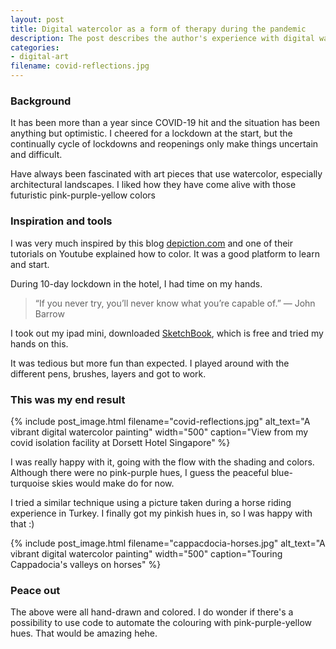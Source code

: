 ```yaml
---
layout: post
title: Digital watercolor as a form of therapy during the pandemic
description: The post describes the author's experience with digital watercolor as a therapeutic outlet during the COVID-19 pandemic. The author found solace in creating art during a time of uncertainty and lockdown cycles. Inspired by architectural landscapes in futuristic colors, the author learned digital watercolor techniques from a blog and Youtube tutorial and applied them during a 10-day hotel lockdown.
categories:
- digital-art
filename: covid-reflections.jpg
---
```


<div id="temp-toc-placeholder" style="display:none;">
<h4>On This Page</h4>
* TOC
{:toc}
</div>

### Background
It has been more than a year since COVID-19 hit and the situation has been anything but optimistic.
I cheered for a lockdown at the start, but the continually cycle of lockdowns and reopenings only make things uncertain and difficult.

Have always been fascinated with art pieces that use watercolor, especially architectural landscapes.
I liked how they have come alive with those futuristic pink-purple-yellow colors

### Inspiration and tools
I was very much inspired by this blog [depiction.com](https://www.depiction.com/) and one of their tutorials on Youtube explained how to color.
It was a good platform to learn and start.

During 10-day lockdown in the hotel, I had time on my hands.
> “If you never try, you’ll never know what you’re capable of.” — John Barrow

I took out my ipad mini, downloaded [SketchBook](https://www.sketchbook.com/apps), which is free and tried my hands on this.

It was tedious but more fun than expected. I played around with the different pens, brushes, layers and got to work.

### This was my end result

{% include post_image.html
filename="covid-reflections.jpg"
alt_text="A vibrant digital watercolor painting"
width="500"
caption="View from my covid isolation facility at Dorsett Hotel Singapore"
%}

I was really happy with it, going with the flow with the shading and colors. Although there were no pink-purple hues, I guess the peaceful blue-turquoise skies would make do for now.

I tried a similar technique using a picture taken during a horse riding experience in Turkey. I finally got my pinkish hues in, so I was happy with that :)


{% include post_image.html
filename="cappacdocia-horses.jpg"
alt_text="A vibrant digital watercolor painting"
width="500"
caption="Touring Cappadocia's valleys on horses"
%}


### Peace out
The above were all hand-drawn and colored.
I do wonder if there's a possibility to use code to automate the colouring with pink-purple-yellow hues.
That would be amazing hehe.
